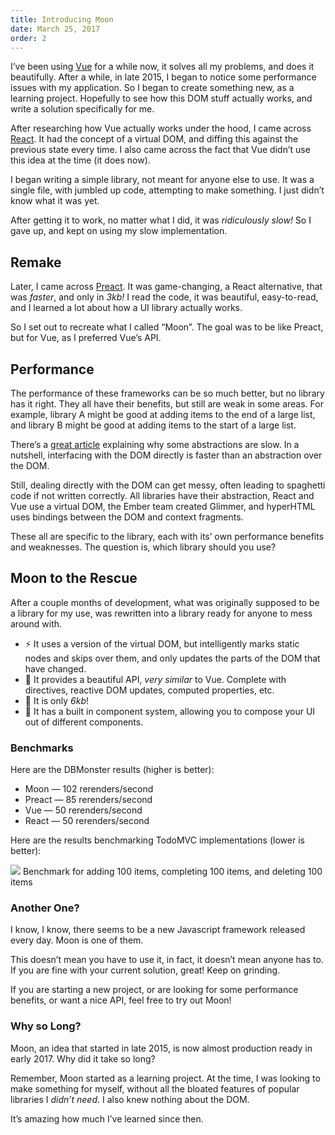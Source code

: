 ```yaml
---
title: Introducing Moon
date: March 25, 2017
order: 2
---
```


I’ve been using [Vue](https://vuejs.org/) for a while now, it solves all my problems, and does it beautifully. After a while, in late 2015, I began to notice some performance issues with my application. So I began to create something new, as a learning project. Hopefully to see how this DOM stuff actually works, and write a solution specifically for me.

After researching how Vue actually works under the hood, I came across [React](https://facebook.github.io/react/). It had the concept of a virtual DOM, and diffing this against the previous state every time. I also came across the fact that Vue didn’t use this idea at the time (it does now).

I began writing a simple library, not meant for anyone else to use. It was a single file, with jumbled up code, attempting to make something. I just didn’t know what it was yet.

After getting it to work, no matter what I did, it was *ridiculously* *slow!* So I gave up, and kept on using my slow implementation.

## Remake

Later, I came across [Preact](https://preactjs.com/). It was game-changing, a React alternative, that was *faster*, and only in *3kb!* I read the code, it was beautiful, easy-to-read, and I learned a lot about how a UI library actually works.

So I set out to recreate what I called “Moon”. The goal was to be like Preact, but for Vue, as I preferred Vue’s API.

## Performance

The performance of these frameworks can be so much better, but no library has it right. They all have their benefits, but still are weak in some areas. For example, library A might be good at adding items to the end of a large list, and library B might be good at adding items to the start of a large list.

There’s a [great article](http://webreflection.blogspot.co.uk/2015/04/the-dom-is-not-slow-your-abstraction-is.html) explaining why some abstractions are slow. In a nutshell, interfacing with the DOM directly is faster than an abstraction over the DOM.

Still, dealing directly with the DOM can get messy, often leading to spaghetti code if not written correctly. All libraries have their abstraction, React and Vue use a virtual DOM, the Ember team created Glimmer, and hyperHTML uses bindings between the DOM and context fragments.

These all are specific to the library, each with its’ own performance benefits and weaknesses. The question is, which library should you use?

## Moon to the Rescue

After a couple months of development, what was originally supposed to be a library for my use, was rewritten into a library ready for anyone to mess around with.

* ⚡️ It uses a version of the virtual DOM, but intelligently marks static nodes
and skips over them, and only updates the parts of the DOM that have changed.
* 💎 It provides a beautiful API, *very similar* to Vue. Complete with directives,
reactive DOM updates, computed properties, etc.
* 🎉 It is only *6kb*!
* 🔨 It has a built in component system, allowing you to compose your UI out of
different components.

### Benchmarks

Here are the DBMonster results (higher is better):

* Moon — 102 rerenders/second
* Preact — 85 rerenders/second
* Vue — 50 rerenders/second
* React — 50 rerenders/second

Here are the results benchmarking TodoMVC implementations (lower is better):

![](../img/introducing-moon/benchmark.png)
<span class="caption">Benchmark for adding 100 items, completing 100 items, and deleting 100 items</span>

### Another One?

I know, I know, there seems to be a new Javascript framework released every day. Moon is one of them.

This doesn’t mean you have to use it, in fact, it doesn’t mean anyone has to. If you are fine with your current solution, great! Keep on grinding.

If you are starting a new project, or are looking for some performance benefits, or want a nice API, feel free to try out Moon!

### Why so Long?

Moon, an idea that started in late 2015, is now almost production ready in early 2017. Why did it take so long?

Remember, Moon started as a learning project. At the time, I was looking
to make something for myself, without all the bloated features of popular
libraries I *didn’t need*. I also knew nothing about the DOM.

It’s amazing how much I’ve learned since then.

